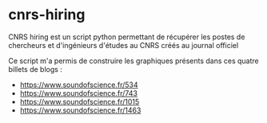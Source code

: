 # cnrs-hiring

CNRS hiring est un script python permettant de récupérer les postes de chercheurs et d'ingénieurs d'études au CNRS créés au journal officiel

Ce script m'a permis de construire les graphiques présents dans ces quatre billets de blogs :
- https://www.soundofscience.fr/534
- https://www.soundofscience.fr/743
- https://www.soundofscience.fr/1015
- https://www.soundofscience.fr/1463
